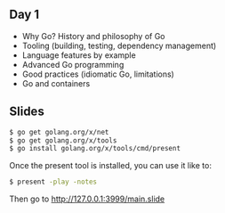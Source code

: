 ## Day 1

- Why Go? History and philosophy of Go
- Tooling (building, testing, dependency management)
- Language features by example
- Advanced Go programming
- Good practices (idiomatic Go, limitations)
- Go and containers

## Slides

```bash
$ go get golang.org/x/net
$ go get golang.org/x/tools
$ go install golang.org/x/tools/cmd/present
```

Once the present tool is installed, you can use it like to:

```bash
$ present -play -notes
```

Then go to http://127.0.0.1:3999/main.slide
